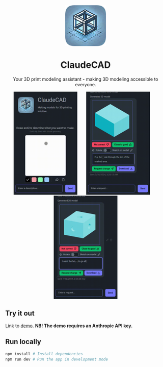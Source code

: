 <div align="center">
  <img src="app/icon.png" width="128" height="128">
  <br />
  <h1>ClaudeCAD</h1>
  <p>Your 3D print modeling assistant - making 3D modeling accessible to everyone.</p>
</div>

<div align="center">
  <img src="demo-sketch-input.gif" width="200" />
  &nbsp;
  &nbsp;
  &nbsp;
  <img src="demo-sketch-request.gif" width="200" />
  &nbsp;
  &nbsp;
  &nbsp;
  <img src="demo-text-request.gif" width="200" />
</div>

## Try it out

Link to [demo](https://claudecad.com). **NB! The demo requires an Anthropic API key.**

## Run locally

```bash
npm install # Install dependencies
npm run dev # Run the app in development mode
```
